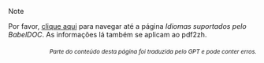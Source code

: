 > [!NOTE]
> Por favor, [clique aqui](https://funstory-ai.github.io/BabelDOC/supported_languages/) para navegar até a página *Idiomas suportados pelo BabelDOC*. As informações lá também se aplicam ao pdf2zh.

<div align="right"> 
<h6><small>Parte do conteúdo desta página foi traduzida pelo GPT e pode conter erros.</small></h6>